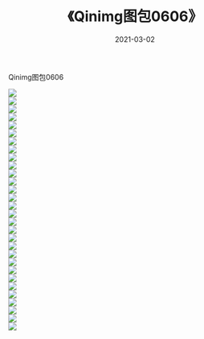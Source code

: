﻿---
layout: post
title:  《Qinimg图包0606》
date:   2021-03-02
img: http://imgx.orgx.ga/Qinimg图包/Qinimg图包0606/000.jpg
categories: [美女, 清纯, 唯美]
---

Qinimg图包0606

 ![](http://imgx.orgx.ga/Qinimg图包/Qinimg图包0606/001.jpg) <br>![](http://imgx.orgx.ga/Qinimg图包/Qinimg图包0606/002.jpg) <br>![](http://imgx.orgx.ga/Qinimg图包/Qinimg图包0606/003.jpg) <br>![](http://imgx.orgx.ga/Qinimg图包/Qinimg图包0606/004.jpg) <br>![](http://imgx.orgx.ga/Qinimg图包/Qinimg图包0606/005.jpg) <br>![](http://imgx.orgx.ga/Qinimg图包/Qinimg图包0606/006.jpg) <br>![](http://imgx.orgx.ga/Qinimg图包/Qinimg图包0606/007.jpg) <br>![](http://imgx.orgx.ga/Qinimg图包/Qinimg图包0606/008.jpg) <br>![](http://imgx.orgx.ga/Qinimg图包/Qinimg图包0606/009.jpg) <br>![](http://imgx.orgx.ga/Qinimg图包/Qinimg图包0606/010.jpg) <br>![](http://imgx.orgx.ga/Qinimg图包/Qinimg图包0606/011.jpg) <br>![](http://imgx.orgx.ga/Qinimg图包/Qinimg图包0606/012.jpg) <br>![](http://imgx.orgx.ga/Qinimg图包/Qinimg图包0606/013.jpg) <br>![](http://imgx.orgx.ga/Qinimg图包/Qinimg图包0606/014.jpg) <br>![](http://imgx.orgx.ga/Qinimg图包/Qinimg图包0606/015.jpg) <br>![](http://imgx.orgx.ga/Qinimg图包/Qinimg图包0606/016.jpg) <br>![](http://imgx.orgx.ga/Qinimg图包/Qinimg图包0606/017.jpg) <br>![](http://imgx.orgx.ga/Qinimg图包/Qinimg图包0606/018.jpg) <br>![](http://imgx.orgx.ga/Qinimg图包/Qinimg图包0606/019.jpg) <br>![](http://imgx.orgx.ga/Qinimg图包/Qinimg图包0606/020.jpg) <br>![](http://imgx.orgx.ga/Qinimg图包/Qinimg图包0606/021.jpg) <br>![](http://imgx.orgx.ga/Qinimg图包/Qinimg图包0606/022.jpg) <br>![](http://imgx.orgx.ga/Qinimg图包/Qinimg图包0606/023.jpg) <br>![](http://imgx.orgx.ga/Qinimg图包/Qinimg图包0606/024.jpg) <br>![](http://imgx.orgx.ga/Qinimg图包/Qinimg图包0606/025.jpg) <br>![](http://imgx.orgx.ga/Qinimg图包/Qinimg图包0606/026.jpg) <br>![](http://imgx.orgx.ga/Qinimg图包/Qinimg图包0606/027.jpg) <br>![](http://imgx.orgx.ga/Qinimg图包/Qinimg图包0606/028.jpg) <br>![](http://imgx.orgx.ga/Qinimg图包/Qinimg图包0606/029.jpg) <br>![](http://imgx.orgx.ga/Qinimg图包/Qinimg图包0606/030.jpg) <br>